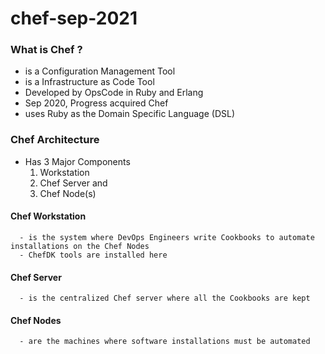 # chef-sep-2021

### What is Chef ?
- is a Configuration Management Tool
- is a Infrastructure as Code Tool
- Developed by OpsCode in Ruby and Erlang 
- Sep 2020,  Progress acquired Chef
- uses Ruby as the Domain Specific Language (DSL)

### Chef Architecture
- Has 3 Major Components
  1.  Workstation
  2.  Chef Server and
  3.  Chef Node(s)

#### Chef Workstation
      - is the system where DevOps Engineers write Cookbooks to automate installations on the Chef Nodes
      - ChefDK tools are installed here

#### Chef Server
      - is the centralized Chef server where all the Cookbooks are kept

#### Chef Nodes
      - are the machines where software installations must be automated 
